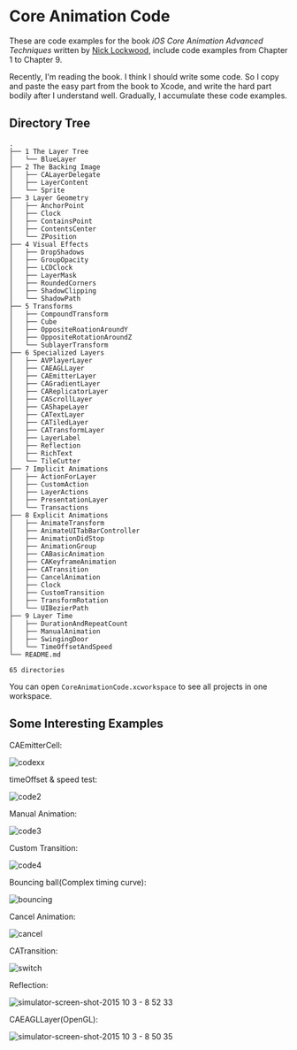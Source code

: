 # Core Animation Code

These are code examples for the book _iOS Core Animation Advanced Techniques_ written by [Nick Lockwood](https://github.com/nicklockwood), include code examples from Chapter 1 to Chapter 9. 

Recently, I'm reading the book. I think I should write some code. So I copy and paste the easy part from the book to Xcode, and write the hard part bodily after I understand well. Gradually, I accumulate these code examples.

## Directory Tree 

```
.
├── 1 The Layer Tree
│   └── BlueLayer
├── 2 The Backing Image
│   ├── CALayerDelegate
│   ├── LayerContent
│   └── Sprite
├── 3 Layer Geometry
│   ├── AnchorPoint
│   ├── Clock
│   ├── ContainsPoint
│   ├── ContentsCenter
│   └── ZPosition
├── 4 Visual Effects
│   ├── DropShadows
│   ├── GroupOpacity
│   ├── LCDClock
│   ├── LayerMask
│   ├── RoundedCorners
│   ├── ShadowClipping
│   └── ShadowPath
├── 5 Transforms
│   ├── CompoundTransform
│   ├── Cube
│   ├── OppositeRoationAroundY
│   ├── OppositeRotationAroundZ
│   └── SublayerTransform
├── 6 Specialized Layers
│   ├── AVPlayerLayer
│   ├── CAEAGLLayer
│   ├── CAEmitterLayer
│   ├── CAGradientLayer
│   ├── CAReplicatorLayer
│   ├── CAScrollLayer
│   ├── CAShapeLayer
│   ├── CATextLayer
│   ├── CATiledLayer
│   ├── CATransformLayer
│   ├── LayerLabel
│   ├── Reflection
│   ├── RichText
│   └── TileCutter
├── 7 Implicit Animations
│   ├── ActionForLayer
│   ├── CustomAction
│   ├── LayerActions
│   ├── PresentationLayer
│   └── Transactions
├── 8 Explicit Animations
│   ├── AnimateTransform
│   ├── AnimateUITabBarController
│   ├── AnimationDidStop
│   ├── AnimationGroup
│   ├── CABasicAnimation
│   ├── CAKeyframeAnimation
│   ├── CATransition
│   ├── CancelAnimation
│   ├── Clock
│   ├── CustomTransition
│   ├── TransformRotation
│   └── UIBezierPath
├── 9 Layer Time
│   ├── DurationAndRepeatCount
│   ├── ManualAnimation
│   ├── SwingingDoor
│   └── TimeOffsetAndSpeed
└── README.md

65 directories
```

You can open `CoreAnimationCode.xcworkspace` to see all projects in one workspace.

## Some Interesting Examples

CAEmitterCell:

![codexx](https://cloud.githubusercontent.com/assets/5022872/10262422/051ddb80-69f9-11e5-80d1-f0b61df6f072.gif)


timeOffset & speed test:

![code2](https://cloud.githubusercontent.com/assets/5022872/10262407/5d5a9fdc-69f8-11e5-8161-0d4b8b9ec4eb.gif)


Manual Animation:

![code3](https://cloud.githubusercontent.com/assets/5022872/10262408/68b2759e-69f8-11e5-8760-1f9f4ce1482f.gif)


Custom Transition:

![code4](https://cloud.githubusercontent.com/assets/5022872/10262410/7ab6030a-69f8-11e5-8395-0dadc09c46dd.gif)

Bouncing ball(Complex timing curve):

![bouncing](https://cloud.githubusercontent.com/assets/5022872/10268622/d65765ac-6af0-11e5-9da5-e7e0dbe1f9ee.gif)

Cancel Animation:

![cancel](https://cloud.githubusercontent.com/assets/5022872/10263022/6f77f354-6a11-11e5-83e9-8dd4fbe88ab5.gif)


CATransition:

![switch](https://cloud.githubusercontent.com/assets/5022872/10263030/98b0c642-6a11-11e5-9773-c58962e14485.gif)


Reflection:

![simulator-screen-shot-2015 10 3 - 8 52 33](https://cloud.githubusercontent.com/assets/5022872/10263042/d2d6c092-6a11-11e5-981c-3ae97b1fc3ea.jpg)


CAEAGLLayer(OpenGL):

![simulator-screen-shot-2015 10 3 - 8 50 35](https://cloud.githubusercontent.com/assets/5022872/10263047/e43eaf2a-6a11-11e5-8edf-05e2dec122ad.jpg)

